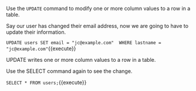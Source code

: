 Use the `UPDATE`  command to modify one or more column values to a row in a table.

Say our user has changed their email address, now we are going to have to update their information.

`UPDATE users SET email = "jc@example.com"  WHERE lastname = "jc@example.com"`{{execute}}

UPDATE writes one or more column values to a row in a table.

Use the SELECT command again to see the change.

`SELECT * FROM users;`{{execute}}
